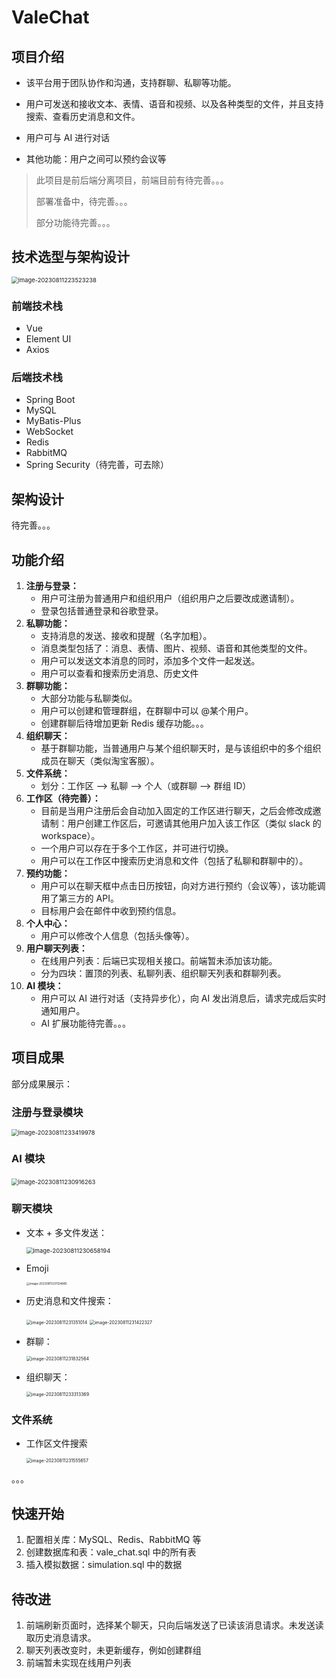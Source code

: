 # ValeChat

## 项目介绍

- 该平台用于团队协作和沟通，支持群聊、私聊等功能。

- 用户可发送和接收文本、表情、语音和视频、以及各种类型的文件，并且支持搜索、查看历史消息和文件。
- 用户可与 AI 进行对话
- 其他功能：用户之间可以预约会议等

> 此项目是前后端分离项目，前端目前有待完善。。。
>
> 部署准备中，待完善。。。
>
> 部分功能待完善。。。



## 技术选型与架构设计

<img src="README.assets/image-20230811223523238.png" alt="image-20230811223523238" style="zoom:67%;" />

### 前端技术栈

- Vue
- Element UI
- Axios

### 后端技术栈

- Spring Boot
- MySQL
- MyBatis-Plus
- WebSocket
- Redis
- RabbitMQ
- Spring Security（待完善，可去除）



## 架构设计

待完善。。。



## 功能介绍

1. **注册与登录：**
   - 用户可注册为普通用户和组织用户（组织用户之后要改成邀请制）。
   - 登录包括普通登录和谷歌登录。
2. **私聊功能：**
   - 支持消息的发送、接收和提醒（名字加粗）。
   - 消息类型包括了：消息、表情、图片、视频、语音和其他类型的文件。
   - 用户可以发送文本消息的同时，添加多个文件一起发送。
   - 用户可以查看和搜索历史消息、历史文件
3. **群聊功能：**
   - 大部分功能与私聊类似。
   - 用户可以创建和管理群组，在群聊中可以 @某个用户。
   - 创建群聊后待增加更新 Redis 缓存功能。。。
4. **组织聊天：**
   - 基于群聊功能，当普通用户与某个组织聊天时，是与该组织中的多个组织成员在聊天（类似淘宝客服）。
5. **文件系统：**
   - 划分：工作区 —> 私聊 —> 个人（或群聊 —> 群组 ID）
6. **工作区（待完善）：**
   - 目前是当用户注册后会自动加入固定的工作区进行聊天，之后会修改成邀请制：用户创建工作区后，可邀请其他用户加入该工作区（类似 slack 的workspace）。
   - 一个用户可以存在于多个工作区，并可进行切换。
   - 用户可以在工作区中搜索历史消息和文件（包括了私聊和群聊中的）。
7. **预约功能：**
   - 用户可以在聊天框中点击日历按钮，向对方进行预约（会议等），该功能调用了第三方的 API。
   - 目标用户会在邮件中收到预约信息。
8. **个人中心：**
   - 用户可以修改个人信息（包括头像等）。
9. **用户聊天列表：**
   - 在线用户列表：后端已实现相关接口。前端暂未添加该功能。
   - 分为四块：置顶的列表、私聊列表、组织聊天列表和群聊列表。
10. **AI 模块：**
    - 用户可以 AI 进行对话（支持异步化），向 AI 发出消息后，请求完成后实时通知用户。
    - AI 扩展功能待完善。。。



## 项目成果

部分成果展示：

### 注册与登录模块

<img src="README.assets/image-20230811233419978.png" alt="image-20230811233419978" style="zoom:67%;" />

### AI 模块

​	<img src="README.assets/image-20230811230916263.png" alt="image-20230811230916263" style="zoom:67%;" />



### 聊天模块

- 文本 + 多文件发送：

  <img src="README.assets/image-20230811230658194.png" alt="image-20230811230658194" style="zoom:67%;" />

- Emoji

  <img src="README.assets/image-20230811231124885.png" alt="image-20230811231124885" style="zoom:33%;" />

- 历史消息和文件搜索：

  <img src="README.assets/image-20230811231351014.png" alt="image-20230811231351014" style="zoom: 50%;" />

  <img src="README.assets/image-20230811231422327.png" alt="image-20230811231422327" style="zoom:50%;" />

- 群聊：

  <img src="README.assets/image-20230811231832564.png" alt="image-20230811231832564" style="zoom:50%;" />

- 组织聊天：

  <img src="README.assets/image-20230811233313369.png" alt="image-20230811233313369" style="zoom:50%;" />

### 文件系统

- 工作区文件搜索

  <img src="README.assets/image-20230811231555657.png" alt="image-20230811231555657" style="zoom:50%;" />



。。。





## 快速开始

1. 配置相关库：MySQL、Redis、RabbitMQ 等
2. 创建数据库和表：vale_chat.sql 中的所有表
3. 插入模拟数据：simulation.sql 中的数据



## 待改进

1. 前端刷新页面时，选择某个聊天，只向后端发送了已读该消息请求。未发送读取历史消息请求。
2. 聊天列表改变时，未更新缓存，例如创建群组
3. 前端暂未实现在线用户列表
